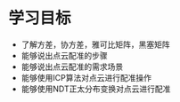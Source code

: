 # 学习目标  
* 了解方差，协方差，雅可比矩阵，黑塞矩阵
* 能够说出点云配准的步骤
* 能够说出点云配准的需求场景
* 能够使用ICP算法对点云进行配准操作  
* 能够使用NDT正太分布变换对点云进行配准  